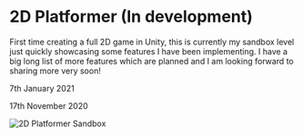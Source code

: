 # 2D Platformer (In development)

First time creating a full 2D game in Unity, this is currently my sandbox level just quickly showcasing some features I have been implementing. I have a big long list of more features which are planned and I am looking forward to sharing more very soon!


7th January 2021


17th November 2020

![2D Platformer Sandbox](https://user-images.githubusercontent.com/33466008/99393108-c2203300-28d4-11eb-9b64-f10343274074.gif)

